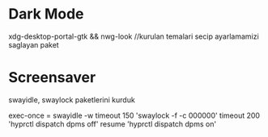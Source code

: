# Dark Mode
xdg-desktop-portal-gtk && nwg-look //kurulan temalari secip ayarlamamizi saglayan paket

# Screensaver
swayidle, swaylock paketlerini kurduk

exec-once = swayidle -w timeout 150 'swaylock -f -c 000000' timeout 200 'hyprctl dispatch dpms off' resume 'hyprctl dispatch dpms on'
